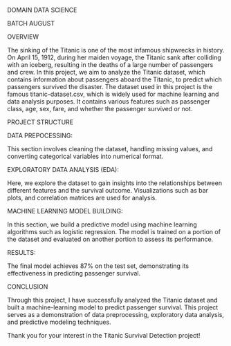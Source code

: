 DOMAIN DATA SCIENCE

BATCH AUGUST


OVERVIEW


The sinking of the Titanic is one of the most infamous shipwrecks in history. On April 15, 1912, during her maiden voyage, the Titanic sank after colliding with an iceberg, resulting in the deaths of a large number of passengers and crew. In this project, we aim to analyze the Titanic dataset, which contains information about passengers aboard the Titanic, to predict which passengers survived the disaster. The dataset used in this project is the famous titanic-dataset.csv, which is widely used for machine learning and data analysis purposes. It contains various features such as passenger class, age, sex, fare, and whether the passenger survived or not.

PROJECT STRUCTURE


DATA PREPOCESSING:

This section involves cleaning the dataset, handling missing values, and converting categorical variables into numerical format.

EXPLORATORY DATA ANALYSIS (EDA):

Here, we explore the dataset to gain insights into the relationships between different features and the survival outcome. Visualizations such as bar plots, and correlation matrices are used for analysis.

MACHINE LEARNING MODEL BUILDING:

In this section, we build a predictive model using machine learning algorithms such as logistic regression. The model is trained on a portion of the dataset and evaluated on another portion to assess its performance.

RESULTS:

The final model achieves 87% on the test set, demonstrating its effectiveness in predicting passenger survival.

CONCLUSION

Through this project, I have successfully analyzed the Titanic dataset and built a machine-learning model to predict passenger survival. This project serves as a demonstration of data preprocessing, exploratory data analysis, and predictive modeling techniques.

Thank you for your interest in the Titanic Survival Detection project!
